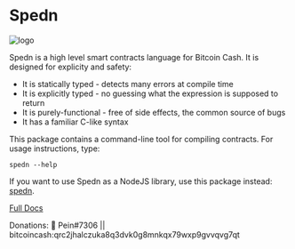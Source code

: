 Spedn
=================================

![logo](https://bytebucket.org/o-studio/spedn/raw/6c4c092ed4615a51b5e8a37cd68b2175e0ed826d/images/spedn-logo-cashwave-144.png "Spedn")

Spedn is a high level smart contracts language for Bitcoin Cash.
It is designed for explicity and safety:

* It is statically typed - detects many errors at compile time
* It is explicitly typed - no guessing what the expression is supposed to return
* It is purely-functional - free of side effects, the common source of bugs
* It has a familiar C-like syntax

This package contains a command-line tool for compiling contracts. For usage instructions, type:

`spedn --help`

If you want to use Spedn as a NodeJS library, use this package instead: [spedn](https://www.npmjs.com/package/spedn).

[Full Docs](http://spedn.rtfd.io)

Donations: 🎺 Pein#7306 || bitcoincash:qrc2jhalczuka8q3dvk0g8mnkqx79wxp9gvvqvg7qt
